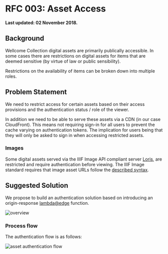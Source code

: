 # RFC 003: Asset Access

**Last updated: 02 November 2018.**

## Background

Wellcome Collection digital assets are primarily publically accessible. In some cases there are restrictions on digital assets for items that are deemed sensitive (by virtue of law or public sensibility).

Restrictions on the availability of items can be broken down into multiple roles.

## Problem Statement

We need to restrict access for certain assets based on their access provisions and the authentication status / role of the viewer.

In addition we need to be able to serve these assets via a CDN (in our case CloudFront). This means not requiring sign-in for all users to prevent the cache varying on authentication tokens. The implication for users being that they will only be asked to sign in when accessing restricted assets.

### Images

Some digital assets served via the IIIF Image API compliant server [Loris](https://github.com/loris-imageserver/loris), are restricted and require authentication before viewing. The IIIF Image standard requires that image asset URLs follow the [described syntax](http://iiif.io/api/image/2.1/#canonical-uri-syntax).

## Suggested Solution

We propose to build an authentication solution based on introducing an origin-response [lambda@edge](https://docs.aws.amazon.com/lambda/latest/dg/lambda-edge.html) function.

![overview](overview.png)

### Process flow

The authentication flow is as follows:

![asset authentication flow](asset_auth_flow.png)